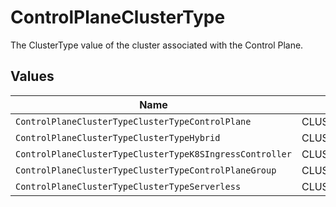 # ControlPlaneClusterType

The ClusterType value of the cluster associated with the Control Plane.


## Values

| Name                                                     | Value                                                    |
| -------------------------------------------------------- | -------------------------------------------------------- |
| `ControlPlaneClusterTypeClusterTypeControlPlane`         | CLUSTER_TYPE_CONTROL_PLANE                               |
| `ControlPlaneClusterTypeClusterTypeHybrid`               | CLUSTER_TYPE_HYBRID                                      |
| `ControlPlaneClusterTypeClusterTypeK8SIngressController` | CLUSTER_TYPE_K8S_INGRESS_CONTROLLER                      |
| `ControlPlaneClusterTypeClusterTypeControlPlaneGroup`    | CLUSTER_TYPE_CONTROL_PLANE_GROUP                         |
| `ControlPlaneClusterTypeClusterTypeServerless`           | CLUSTER_TYPE_SERVERLESS                                  |